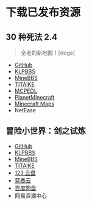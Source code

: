 # 下载已发布资源

## 30 种死法 2.4

> 全老的新地图！[doge]

- [GitHub](https://github.com/YZBWDLT/Minecraft-Bedrock-World-30-Ways-to-Die-2)
- [KLPBBS](https://klpbbs.com/thread-47490-1-1.html)
- [MineBBS](https://www.minebbs.com/resources/1-18-30-30-2.6248/)
- [TITAIKE](https://www.titaike.cn/3560.html)
- [MCPEDL](https://mcpedl.com/30-ways-to-die-2/)
- [PlanetMinecraft](https://www.planetminecraft.com/project/30-ways-to-die-2/)
- [Minecraft Maps](https://www.minecraftmaps.com/bedrock-maps/30-ways-to-die-2)
- NetEase

## 冒险小世界：剑之试炼

- [GitHub](https://github.com/YZBWDLT/Adventure-World-4)
- [KLPBBS](https://klpbbs.com/thread-137174-1-1.html)
- [MineBBS](https://www.minebbs.com/resources/1-18-30-1-20-pve.8392/)
- [TITAIKE](https://www.titaike.cn/5041.html)
- [123 云盘](https://www.123pan.com/s/t3TqVv-77Tkh.html)
- [蓝奏云](https://wwf.lanzouo.com/iqnmX20gubje)
- [百度网盘](https://pan.baidu.com/s/1lt-ji0If782TgV_NsLq1gQ?pwd=mxsj)
- 网易资源中心
